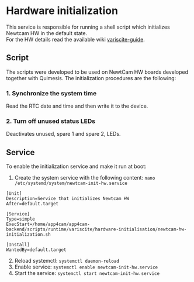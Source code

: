 # Hardware initialization

This service is responsible for running a shell script which initializes Newtcam HW in the default state.  
For the HW details read the available wiki [variscite-guide](https://git.list.lu/host/mechatronics/app4cam-frontend/-/wikis/variscite-guide).

## Script

The scripts were developed to be used on NewtCam HW boards developed together with Quimesis.
The initialization procedures are the following:

### 1. Synchronize the system time

Read the RTC date and time and then write it to the device.

### 2. Turn off unused status LEDs

Deactivates unused, spare 1 and spare 2, LEDs.

## Service

To enable the initialization service and make it run at boot:

1. Create the system service with the following content: `nano /etc/systemd/system/newtcam-init-hw.service`

```
[Unit]
Description=Service that initializes Newtcam HW
After=default.target

[Service]
Type=simple
ExecStart=/home/app4cam/app4cam-backend/scripts/runtime/variscite/hardware-initialisation/newtcam-hw-initialization.sh

[Install]
WantedBy=default.target
```

2. Reload systemctl: `systemctl daemon-reload`
3. Enable service: `systemctl enable newtcam-init-hw.service`
4. Start the service: `systemctl start newtcam-init-hw.service`
